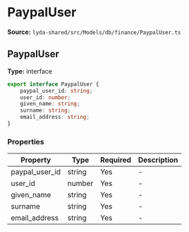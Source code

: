 # PaypalUser

**Source:** `lyda-shared/src/Models/db/finance/PaypalUser.ts`

## PaypalUser

**Type:** interface

```typescript
export interface PaypalUser {
    paypal_user_id: string;
    user_id: number;
    given_name: string;
    surname: string;
    email_address: string;
}
```

### Properties

| Property | Type | Required | Description |
|----------|------|----------|-------------|
| paypal_user_id | string | Yes | - |
| user_id | number | Yes | - |
| given_name | string | Yes | - |
| surname | string | Yes | - |
| email_address | string | Yes | - |

